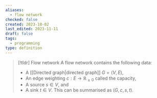 ```yaml
---
aliases:
  - flow network
checked: false
created: 2023-10-02
last_edited: 2023-11-11
draft: false
tags:
  - programming
type: definition
---
```

>[!tldr] Flow network
>A flow network contains the following data:
>- A [[Directed graph|directed graph]] $G = (V,E)$,
>- An edge weighting $c: E \rightarrow \mathbb{R}_{\geq0}$ called the capacity,
>- A source $s \in V$, and
>- A sink $t \in V$.
>This can be summarised as $(G, c, s, t)$.

